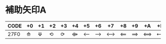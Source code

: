 # 補助矢印A

|CODE|+0|+1|+2|+3|+4|+5|+6|+7|+8|+9|+A|+B|+C|+D|+E|+F|
|----|--|--|--|--|--|--|--|--|--|--|--|--|--|--|--|--|
|27F0| ⟰ | ⟱ | ⟲ | ⟳ | ⟴ | ⟵ | ⟶ | ⟷ | ⟸ | ⟹ | ⟺ | ⟻ | ⟼ | ⟽ | ⟾ | ⟿ |
